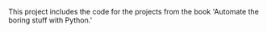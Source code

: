 This project includes the code for the projects from the book 'Automate the boring stuff with Python.'
